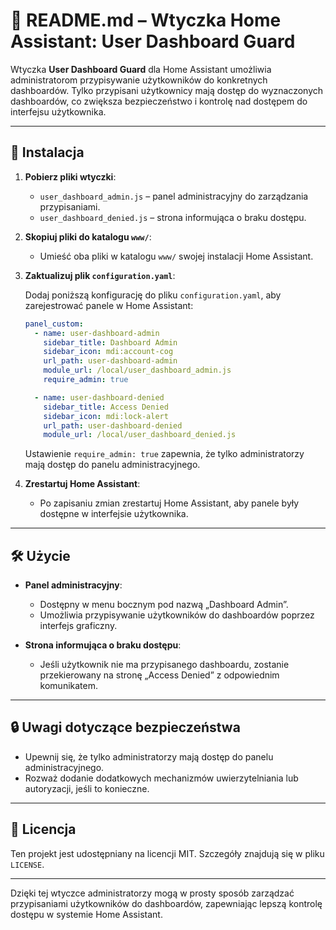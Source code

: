 # 📄 README.md – Wtyczka Home Assistant: User Dashboard Guard

Wtyczka **User Dashboard Guard** dla Home Assistant umożliwia administratorom przypisywanie użytkowników do konkretnych dashboardów. Tylko przypisani użytkownicy mają dostęp do wyznaczonych dashboardów, co zwiększa bezpieczeństwo i kontrolę nad dostępem do interfejsu użytkownika.

---

## 🔧 Instalacja

1. **Pobierz pliki wtyczki**:

   * `user_dashboard_admin.js` – panel administracyjny do zarządzania przypisaniami.
   * `user_dashboard_denied.js` – strona informująca o braku dostępu.

2. **Skopiuj pliki do katalogu `www/`**:

   * Umieść oba pliki w katalogu `www/` swojej instalacji Home Assistant.

3. **Zaktualizuj plik `configuration.yaml`**:

   Dodaj poniższą konfigurację do pliku `configuration.yaml`, aby zarejestrować panele w Home Assistant:

   ```yaml
   panel_custom:
     - name: user-dashboard-admin
       sidebar_title: Dashboard Admin
       sidebar_icon: mdi:account-cog
       url_path: user-dashboard-admin
       module_url: /local/user_dashboard_admin.js
       require_admin: true

     - name: user-dashboard-denied
       sidebar_title: Access Denied
       sidebar_icon: mdi:lock-alert
       url_path: user-dashboard-denied
       module_url: /local/user_dashboard_denied.js
   ```

   Ustawienie `require_admin: true` zapewnia, że tylko administratorzy mają dostęp do panelu administracyjnego.

4. **Zrestartuj Home Assistant**:

   * Po zapisaniu zmian zrestartuj Home Assistant, aby panele były dostępne w interfejsie użytkownika.

---

## 🛠️ Użycie

* **Panel administracyjny**:

  * Dostępny w menu bocznym pod nazwą „Dashboard Admin”.
  * Umożliwia przypisywanie użytkowników do dashboardów poprzez interfejs graficzny.

* **Strona informująca o braku dostępu**:

  * Jeśli użytkownik nie ma przypisanego dashboardu, zostanie przekierowany na stronę „Access Denied” z odpowiednim komunikatem.

---

## 🔒 Uwagi dotyczące bezpieczeństwa

* Upewnij się, że tylko administratorzy mają dostęp do panelu administracyjnego.
* Rozważ dodanie dodatkowych mechanizmów uwierzytelniania lub autoryzacji, jeśli to konieczne.

---

## 📄 Licencja

Ten projekt jest udostępniany na licencji MIT. Szczegóły znajdują się w pliku `LICENSE`.

---

Dzięki tej wtyczce administratorzy mogą w prosty sposób zarządzać przypisaniami użytkowników do dashboardów, zapewniając lepszą kontrolę dostępu w systemie Home Assistant.
